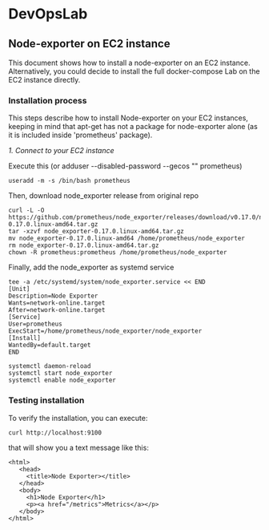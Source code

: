 # DevOpsLab
## Node-exporter on EC2 instance

This document shows how to install a node-exporter on an EC2 instance.
Alternatively, you could decide to install the full docker-compose Lab on the EC2 instance directly.

### Installation process 

This steps describe how to install Node-exporter on your EC2 instances, keeping in mind that apt-get has not a package for node-exporter alone (as it is included inside 'prometheus' package).

*1. Connect to your EC2 instance*

Execute this (or adduser --disabled-password --gecos "" prometheus)
```
useradd -m -s /bin/bash prometheus
```

Then, download node_exporter release from original repo
```
curl -L -O  https://github.com/prometheus/node_exporter/releases/download/v0.17.0/node_exporter-0.17.0.linux-amd64.tar.gz
tar -xzvf node_exporter-0.17.0.linux-amd64.tar.gz
mv node_exporter-0.17.0.linux-amd64 /home/prometheus/node_exporter
rm node_exporter-0.17.0.linux-amd64.tar.gz
chown -R prometheus:prometheus /home/prometheus/node_exporter
```

Finally, add the node_exporter as systemd service
```
tee -a /etc/systemd/system/node_exporter.service << END
[Unit]
Description=Node Exporter
Wants=network-online.target
After=network-online.target
[Service]
User=prometheus
ExecStart=/home/prometheus/node_exporter/node_exporter
[Install]
WantedBy=default.target
END

systemctl daemon-reload
systemctl start node_exporter
systemctl enable node_exporter
```

### Testing installation
To verify the installation, you can execute:
```
curl http://localhost:9100
```
that will show you a text message like this:
```
<html>
   <head>
     <title>Node Exporter></title>
   </head>
   <body>
     <h1>Node Exporter</h1>
     <p><a href="/metrics">Metrics</a></p>
   </body>
</html>
```
